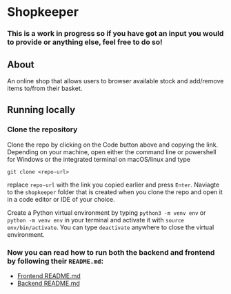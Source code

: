 # Shopkeeper

### This is a work in progress so if you have got an input you would to provide or anything else, feel free to do so!

## About

An online shop that allows users to browser available stock and add/remove items to/from their basket.

## Running locally

### Clone the repository

Clone the repo by clicking on the Code button above and copying the link. Depending on your machine, open either the command line or powershell for Windows or the integrated terminal on macOS/linux and type

`git clone <repo-url>`

replace `repo-url` with the link you copied earlier and press `Enter`. Naviagte to the `shopkeeper` folder that is created when you clone the repo and open it in a code editor or IDE of your choice.

Create a Python virtual environment by typing `python3 -m venv env` or `python -m venv env` in your terminal and activate it with `source env/bin/activate`. You can type `deactivate` anywhere to close the virtual environment.

### Now you can read how to run both the backend and frontend by following their `README.md`:
- [Frontend README.md](./frontend/README.md)
- [Backend README.md](./backend/README.md)

